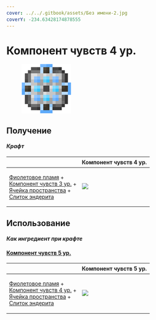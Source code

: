 ```yaml
---
cover: ../../.gitbook/assets/Без имени-2.jpg
coverY: -234.63428174878555
---
```


# Компонент чувств 4 ур.

<figure><img src="../../.gitbook/assets/cell_component_64k_128.png" alt=""><figcaption></figcaption></figure>

## Получение

#### _Крафт_

| ㅤ                                                                                                                                                                                                                                        |  Компонент чувств 4 ур.                             |
| ---------------------------------------------------------------------------------------------------------------------------------------------------------------------------------------------------------------------------------------- | --------------------------------------------------- |
| <p><a href="purple_blaze.md">Фиолетовое пламя</a> +<br><a href="cell_component_16k.md">Компонент чувств 3 ур.</a> +<br><a href="dislocator_advanced.md">Ячейка пространства</a> +<br><a href="enderite_ingot.md">Слиток эндерита</a></p> | ![](../../.gitbook/assets/cell\_component\_64k.png) |

## Использование

#### _Как ингредиент при крафте_

#### [Компонент чувств 5 ур.](cell_component_256k.md)

| ㅤ                                                                                                                                                                                                                                        |  Компонент чувств 5 ур.                              |
| ---------------------------------------------------------------------------------------------------------------------------------------------------------------------------------------------------------------------------------------- | ---------------------------------------------------- |
| <p><a href="purple_blaze.md">Фиолетовое пламя</a> +<br><a href="cell_component_64k.md">Компонент чувств 4 ур.</a> +<br><a href="dislocator_advanced.md">Ячейка пространства</a> +<br><a href="enderite_ingot.md">Слиток эндерита</a></p> | ![](../../.gitbook/assets/cell\_component\_256k.png) |

